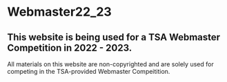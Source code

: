 # Webmaster22_23

## This website is being used for a TSA Webmaster Competition in 2022 - 2023.

All materials on this website are non-copyrighted and are solely used for competing in the TSA-provided Webmaster Compeitition.
